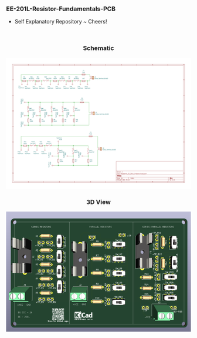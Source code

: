 ### EE-201L-Resistor-Fundamentals-PCB

- Self Explanatory Repository ~ Cheers!

<br>


<center> <h3>Schematic </h3> </center>


![PCB Schematic](Plot/Magdamit_EE_201L_Project.svg)

<center> <h3>3D View </h3> </center>

![PCB Preview 3D](Plot/Magdamit_EE_201L_Project_3D.png)

